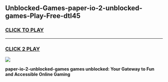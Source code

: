 
## Unblocked-Games-paper-io-2-unblocked-games-Play-Free-dtl45
<h3>
<a href="https://premium76.site?title=paper-io-2-unblocked-games&ref=18A1">CLICK TO PLAY</a></h3>
<hr>

<h3>
<a href="https://premium76.site?title=paper-io-2-unblocked-games&ref=18A1">CLICK 2 PLAY</a>
  
</h3>

<a href="https://premium76.site?title=paper-io-2-unblocked-games&ref=18A1"><img src="https://clearcache.store/games.png"></a>


**paper-io-2-unblocked-games games unblocked: Your Gateway to Fun and Accessible Online Gaming**
